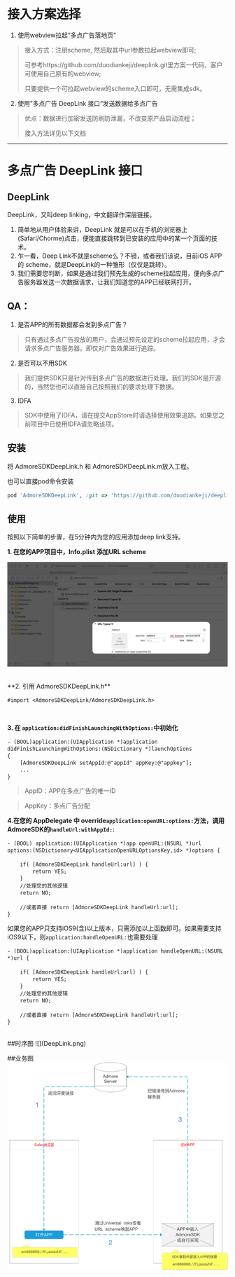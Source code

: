 # 接入方案选择
1. 使用webview拉起“多点广告落地页”
> 接入方式：注册scheme, 然后取其中url参数拉起webview即可; 
> 
> 可参考https://github.com/duodiankeji/deeplink.git里方案一代码，客户可使用自己原有的webview;
> 
> 只要提供一个可拉起webview的scheme入口即可，无需集成sdk。

2. 使用”多点广告 DeepLink 接口“发送数据给多点广告
> 优点：数据进行加密发送防刷防泄漏，不改变原产品启动流程；
> 
> 接入方法详见以下文档

*** 

# 多点广告 DeepLink 接口

## DeepLink
DeepLink，又叫deep linking，中文翻译作深层链接。

1. 简单地从用户体验来讲，DeepLink 就是可以在手机的浏览器上(Safari/Chorme)点击，便能直接跳转到已安装的应用中的某一个页面的技术。
2. 乍一看，Deep Link不就是scheme么？不错，或者我们该说，目前iOS APP的 scheme，就是DeepLink的一种雏形（仅仅是跳转）。
3. 我们需要您判断，如果是通过我们预先生成的scheme拉起应用，便向多点广告服务器发送一次数据请求，让我们知道您的APP已经联网打开。

## QA：
1. 是否APP的所有数据都会发到多点广告？

 >只有通过多点广告投放的用户，会通过预先设定的scheme拉起应用，才会请求多点广告服务器。即仅对广告效果进行追踪。

2. 是否可以不用SDK

 >我们提供SDK只是针对传到多点广告的数据进行处理。我们的SDK是开源的，当然您也可以直接自己按照我们的要求处理下数据。

3. IDFA

 >SDK中使用了IDFA，请在提交AppStore时请选择使用效果追踪。如果您之前项目中已使用IDFA请忽略该项。
 
## 安装
将 AdmoreSDKDeepLink.h 和 AdmoreSDKDeepLink.m放入工程。

也可以直接pod命令安装

```ruby
pod 'AdmoreSDKDeepLink', :git => 'https://github.com/duodiankeji/deeplink.git'
```

## 使用


按照以下简单的步骤，在5分钟内为您的应用添加deep link支持。

**1. 在您的APP项目中，Info.plist 添加URL scheme**

![](xcodedemo.png)

<br />
**2. 引用 AdmoreSDKDeepLink.h**

```objc
#import <AdmoreSDKDeepLink/AdmoreSDKDeepLink.h>
```
<br />

**3. 在 `application:didFinishLaunchingWithOptions:`中初始化**

```objc
- (BOOL)application:(UIApplication *)application didFinishLaunchingWithOptions:(NSDictionary *)launchOptions
{
    [AdmoreSDKDeepLink setAppId:@"appId" appKey:@"appkey"];
    ...
}
```

 >AppID：APP在多点广告的唯一ID
 
 >AppKey：多点广告分配

**4.在您的 AppDelegate 中 override`application:openURL:options:`方法，调用AdmoreSDK的`handleUrl:withAppId:`:**

```objc
- (BOOL) application:(UIApplication *)app openURL:(NSURL *)url options:(NSDictionary<UIApplicationOpenURLOptionsKey,id> *)options {

    if( [AdmoreSDKDeepLink handleUrl:url] ) {
        return YES;
    }
    //处理您的其他逻辑
    return NO;

    //或者直接 return [AdmoreSDKDeepLink handleUrl:url];
}

```
如果您的APP只支持iOS9(含)以上版本，只需添加以上函数即可。如果需要支持iOS9以下，则`application:handleOpenURL:`也需要处理

```objc
- (BOOL)application:(UIApplication *)application handleOpenURL:(NSURL *)url {

    if( [AdmoreSDKDeepLink handleUrl:url] ) {
        return YES;
    }
    //处理您的其他逻辑
    return NO;

    //或者直接 return [AdmoreSDKDeepLink handleUrl:url];
}
```

<br />
##时序图
![](DeepLink.png)

##业务图
![](497397626968604373.png)

